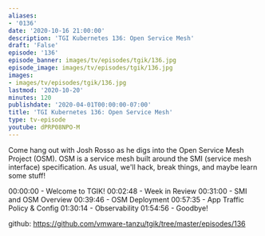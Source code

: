 ```yaml
---
aliases:
- '0136'
date: '2020-10-16 21:00:00'
description: 'TGI Kubernetes 136: Open Service Mesh'
draft: 'False'
episode: '136'
episode_banner: images/tv/episodes/tgik/136.jpg
episode_image: images/tv/episodes/tgik/136.jpg
images:
- images/tv/episodes/tgik/136.jpg
lastmod: '2020-10-20'
minutes: 120
publishdate: '2020-04-01T00:00:00-07:00'
title: 'TGI Kubernetes 136: Open Service Mesh'
type: tv-episode
youtube: dPRP08NPO-M
---
```


Come hang out with Josh Rosso as he digs into the Open Service Mesh Project (OSM). OSM is a service mesh built around the SMI (service mesh interface) specification. As usual, we'll hack, break things, and maybe learn some stuff!


00:00:00 - Welcome to TGIK!
00:02:48 - Week in Review
00:31:00 - SMI and OSM Overview
00:39:46 - OSM Deployment
00:57:35 - App Traffic Policy & Config
01:30:14 - Observability
01:54:56 - Goodbye!


github: https://github.com/vmware-tanzu/tgik/tree/master/episodes/136